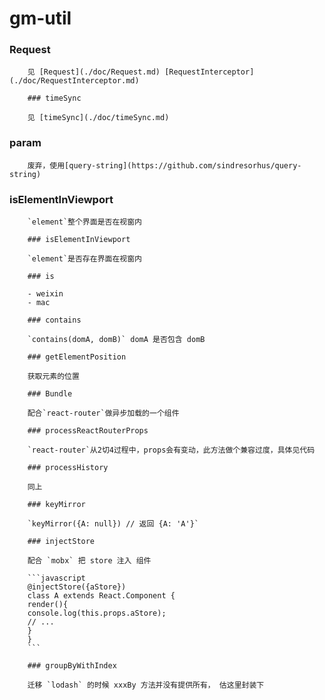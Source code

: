 # gm-util

### Request

        见 [Request](./doc/Request.md) [RequestInterceptor](./doc/RequestInterceptor.md)

        ### timeSync

        见 [timeSync](./doc/timeSync.md)

### param

        废弃，使用[query-string](https://github.com/sindresorhus/query-string)

### isElementInViewport

        `element`整个界面是否在视窗内

        ### isElementInViewport

        `element`是否存在界面在视窗内

        ### is

        - weixin
        - mac

        ### contains

        `contains(domA, domB)` domA 是否包含 domB

        ### getElementPosition

        获取元素的位置

        ### Bundle

        配合`react-router`做异步加载的一个组件

        ### processReactRouterProps

        `react-router`从2切4过程中，props会有变动，此方法做个兼容过度，具体见代码

        ### processHistory

        同上

        ### keyMirror

        `keyMirror({A: null}) // 返回 {A: 'A'}`

        ### injectStore

        配合 `mobx` 把 store 注入 组件

        ```javascript
        @injectStore({aStore})
        class A extends React.Component {
        render(){
        console.log(this.props.aStore);
        // ...
        }
        }
        ```

        ### groupByWithIndex

        迁移 `lodash` 的时候 xxxBy 方法并没有提供所有， 估这里封装下